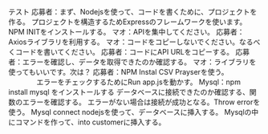 テスト
応募者：まず、Nodejsを使って、コードを書くために、プロジェクトを作る。
プロジェクトを構造するためExpressのフレームワークを使います。
NPM INITをインストールする。
マオ：APIを集中してください。
応募者：Axiosライブラリを利用する。
マオ：コードをコピーしないでください。なるべくコードを書いてください。
応募者：コードにAPI URLをコピーする。
応募者：エラーを確認し、データを取得できたのか確認する。
マオ：ライブラリを使ってもいいです。次は？
応募者：NPM Instal CSV Prayserを使う。
　　　　エラーをチェックするためにRun app.jsを動かす。
Mysql：npm install mysql をインストールする
データベースに接続できたのか確認する、関数のエラーを確認する。
エラーがない場合は接続が成功となる。Throw errorを使う。
Mysql connect nodejsを使って、データベースに挿入する。
Mysqlの中にコマンドを作って、into customerに挿入する。
